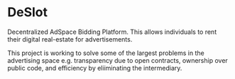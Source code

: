 # DeSlot

Decentralized AdSpace Bidding Platform. This allows individuals to rent their digital real-estate for advertisements.

This project is working to solve some of the largest problems in the advertising space e.g. transparency due to open contracts, ownership over public code, and efficiency by eliiminating the intermediary.

